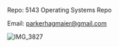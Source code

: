 Repo: 5143 Operating Systems Repo


Email: parkerhagmaier@gmail.com


![IMG_3827](https://user-images.githubusercontent.com/97493681/149072981-655f37b0-4e29-4a99-86e8-116aacc9e450.jpg)
